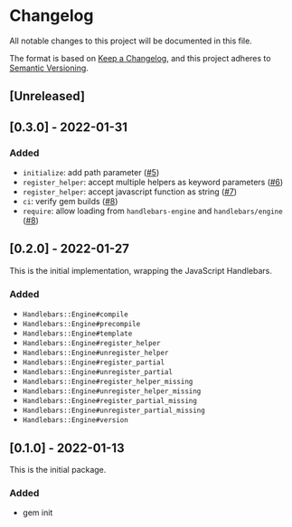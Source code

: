 # Changelog

All notable changes to this project will be documented in this file.

The format is based on [Keep a Changelog](https://keepachangelog.com/en/1.0.0/),
and this project adheres to [Semantic Versioning](https://semver.org/spec/v2.0.0.html).

## [Unreleased]

## [0.3.0] - 2022-01-31

### Added
- `initialize`: add path parameter ([#5](https://github.com/gi/handlebars-ruby/pull/5))
- `register_helper`: accept multiple helpers as keyword parameters ([#6](https://github.com/gi/handlebars-ruby/pull/6))
- `register_helper`: accept javascript function as string ([#7](https://github.com/gi/handlebars-ruby/pull/7))
- `ci`: verify gem builds ([#8](https://github.com/gi/handlebars-ruby/pull/8))
- `require`: allow loading from `handlebars-engine` and `handlebars/engine` ([#8](https://github.com/gi/handlebars-ruby/pull/8))

## [0.2.0] - 2022-01-27

This is the initial implementation, wrapping the JavaScript Handlebars.

### Added
- `Handlebars::Engine#compile`
- `Handlebars::Engine#precompile`
- `Handlebars::Engine#template`
- `Handlebars::Engine#register_helper`
- `Handlebars::Engine#unregister_helper`
- `Handlebars::Engine#register_partial`
- `Handlebars::Engine#unregister_partial`
- `Handlebars::Engine#register_helper_missing`
- `Handlebars::Engine#unregister_helper_missing`
- `Handlebars::Engine#register_partial_missing`
- `Handlebars::Engine#unregister_partial_missing`
- `Handlebars::Engine#version`

## [0.1.0] - 2022-01-13

This is the initial package.

### Added
- gem init
